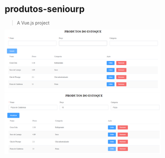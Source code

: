 # produtos-seniourp

> A Vue.js project

![](/src/imgReadme/inserir.png)
![](/src/imgReadme/Editar.png)
